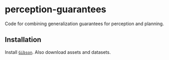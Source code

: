 # perception-guarantees
Code for combining generalization guarantees for perception and planning.

## Installation

Install [`Gibson`](https://stanfordvl.github.io/iGibson/installation.html). Also download assets and datasets.
